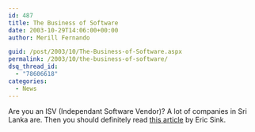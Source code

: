 ```yaml
---
id: 487
title: The Business of Software
date: 2003-10-29T14:06:00+00:00
author: Merill Fernando

guid: /post/2003/10/The-Business-of-Software.aspx
permalink: /2003/10/the-business-of-software/
dsq_thread_id:
  - "78606618"
categories:
  - News
---
```

<body xmlns="http://www.w3.org/1999/xhtml">
    <p>
        Are you an ISV (Independant Software Vendor)? A lot of companies in Sri Lanka are.
        Then you should definitely read <a href="http://msdn.microsoft.com/Longhorn/default.aspx?pull=/library/en-us/dnsoftware/html/software10272003.asp">this
        article</a> by Eric Sink.
    </p>
</body>